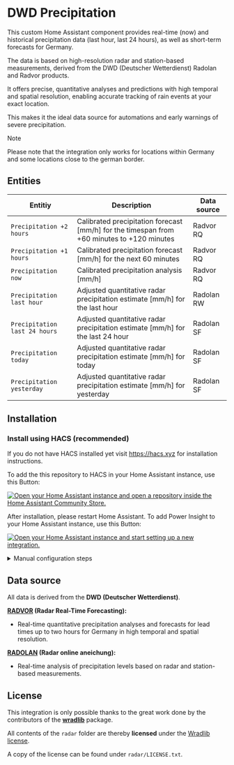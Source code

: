 # DWD Precipitation

This custom Home Assistant component provides real-time (now) and historical precipitation data (last hour, last 24 hours), as well as short-term forecasts for Germany.

The data is based on high-resolution radar and station-based measurements, derived from the DWD (Deutscher Wetterdienst) Radolan and Radvor products. 

It offers precise, quantitative analyses and predictions with high temporal and spatial resolution, enabling accurate tracking of rain events at your exact location.

This makes it the ideal data source for automations and early warnings of severe precipitation.


> [!NOTE]
> Please note that the integration only works for locations within Germany and some locations close to the german border.


## Entities

Entitiy | Description | Data source |
| ---- | ---- | ---- |
| `Precipitation +2 hours`| Calibrated precipitation forecast [mm/h] for the timespan from +60 minutes to +120 minutes | Radvor RQ |
| `Precipitation +1 hours`| Calibrated precipitation forecast [mm/h] for the next 60 minutes | Radvor RQ |
| `Precipitation now`| Calibrated precipitation analysis [mm/h] | Radvor RQ |
| `Precipitation last hour`| Adjusted quantitative radar precipitation estimate [mm/h] for the last hour | Radolan RW |
| `Precipitation last 24 hours`| Adjusted quantitative radar precipitation estimate [mm/h] for the last 24 hour | Radolan SF |
| `Precipitation today`| Adjusted quantitative radar precipitation estimate [mm/h] for today | Radolan SF |
| `Precipitation yesterday`| Adjusted quantitative radar precipitation estimate [mm/h] for yesterday | Radolan SF |

## Installation
### Install using HACS (recommended)
If you do not have HACS installed yet visit https://hacs.xyz for installation instructions.

To add the this repository to HACS in your Home Assistant instance, use this Button:

[![Open your Home Assistant instance and open a repository inside the Home Assistant Community Store.](https://my.home-assistant.io/badges/hacs_repository.svg)](https://my.home-assistant.io/redirect/hacs_repository/?owner=Hoffmann77&repository=ha-dwd-precipitation&category=Integration)

After installation, please restart Home Assistant. To add Power Insight to your Home Assistant instance, use this Button:

[![Open your Home Assistant instance and start setting up a new integration.](https://my.home-assistant.io/badges/config_flow_start.svg)](https://my.home-assistant.io/redirect/config_flow_start/?domain=dwd_precipitation)

<details>
<summary>Manual configuration steps</summary>

### Semi-Manual Installation with HACS
1. Go HACS integrations section.
2. Click on the 3 dots in the top right corner.
3. Select "Custom repositories"
4. Add the URL (https://github.com/hoffmann77/ha-dwd-precipitation) to the repository.
5. Select the integration category.
6. Click the "ADD" button.
7. Now you are able to download the integration

## Manual Installation
1. Access the GitHub repository for this integration.
2. Download the ZIP file of the repository and extract its contents.
3. Copy the "dwd_precipitation" folder into the custom_components directory located typically at /config/custom_components/ in your Home Assistant directory.

## Restart Home Assistant
1. Restart your Home Assistant.

## Add Integration
1. Navigate to Settings > Devices & Services.
2. Click Add Integration and search for "DWD Precipitation".
3. Select the DWD Precipitation integration to initiate setup.

</details>

## Data source

All data is derived from the **DWD (Deutscher Wetterdienst)**.

**[RADVOR](https://www.dwd.de/EN/ourservices/radvor/radvor.html;jsessionid=8CA76D75D79EBFAA7B647D6D0643A174.live11052) (Radar Real-Time Forecasting):**
- Real-time quantitative precipitation analyses and forecasts for lead times up to two hours for Germany in high temporal and spatial resolution.

**[RADOLAN](https://www.dwd.de/DE/leistungen/radolan/radolan.html) (Radar online aneichung):**
- Real-time analysis of precipitation levels based on radar and station-based measurements.

## License

This integration is only possible thanks to the great work done by the contributors of the **[wradlib](https://github.com/wradlib/wradlib)** package.

All contents of the `radar` folder are thereby **licensed** under the [Wradlib license](https://github.com/wradlib/wradlib/blob/main/LICENSE.txt).

A copy of the license can be found under `radar/LICENSE.txt`.


